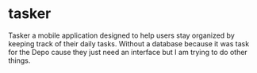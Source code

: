 # tasker

Tasker a mobile application designed to help users stay organized by keeping track of their daily tasks.
Without a database because it was task for the Depo cause they just need an interface but I am trying to do other things.
